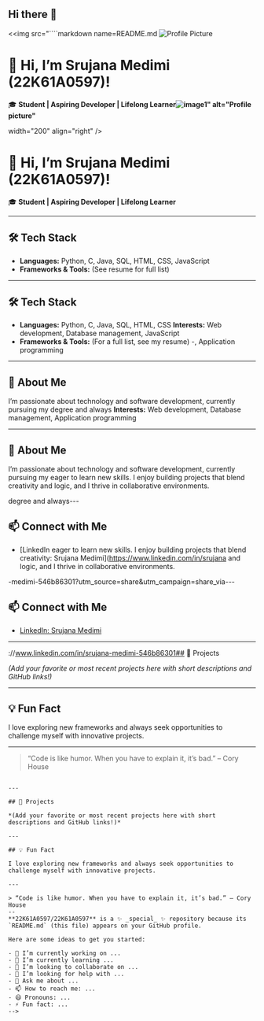 ## Hi there 👋

<<img src="````markdown name=README.md
![Profile Picture](image1)

# 👋 Hi, I’m Srujana Medimi (22K61A0597)!

🎓 **Student | Aspiring Developer | Lifelong Learner![image1](image1)" alt="Profile picture"**

 width="200" align="right" />

# 👋 Hi, I’m Srujana Medimi (22K61A0597)!

🎓 **Student | Aspiring Developer | Lifelong Learner**

---

## 🛠️ Tech Stack

- **Languages:** Python, C, Java, SQL, HTML, CSS, JavaScript
- **Frameworks & Tools:** (See resume for full list)
----

## 🛠️ Tech Stack

- **Languages:** Python, C, Java, SQL, HTML, CSS **Interests:** Web development, Database management, JavaScript
- **Frameworks & Tools:** (For a full list, see my resume)
-, Application programming

---

## 🌱 About Me

I’m passionate about technology and software development, currently pursuing my degree and always **Interests:** Web development, Database management, Application programming

---

## 🌱 About Me

I’m passionate about technology and software development, currently pursuing my eager to learn new skills. I enjoy building projects that blend creativity and logic, and I thrive in collaborative environments.

 degree and always---

## 📫 Connect with Me

- [LinkedIn eager to learn new skills. I enjoy building projects that blend creativity: Srujana Medimi](https://www.linkedin.com/in/srujana and logic, and I thrive in collaborative environments.

-medimi-546b86301?utm_source=share&utm_campaign=share_via---

## 📫 Connect with Me

- [LinkedIn: Srujana Medimi](https&utm_content=profile&utm_medium=android_app)

---

://www.linkedin.com/in/srujana-medimi-546b86301## 🚀 Projects

*(Add your favorite or most recent projects here with short descriptions and GitHub links!)*

---

## 💡 Fun Fact

I love exploring new frameworks and always seek opportunities to challenge myself with innovative projects.

---

> “Code is like humor. When you have to explain it, it’s bad.” – Cory House
````?utm_source=share&utm_campaign=share_via&utm_content=profile&utm_medium=android_app)

---

## 🚀 Projects

*(Add your favorite or most recent projects here with short descriptions and GitHub links!)*

---

## 💡 Fun Fact

I love exploring new frameworks and always seek opportunities to challenge myself with innovative projects.

---

> “Code is like humor. When you have to explain it, it’s bad.” – Cory House
--
**22K61A0597/22K61A0597** is a ✨ _special_ ✨ repository because its `README.md` (this file) appears on your GitHub profile.

Here are some ideas to get you started:

- 🔭 I’m currently working on ...
- 🌱 I’m currently learning ...
- 👯 I’m looking to collaborate on ...
- 🤔 I’m looking for help with ...
- 💬 Ask me about ...
- 📫 How to reach me: ...
- 😄 Pronouns: ...
- ⚡ Fun fact: ...
-->
